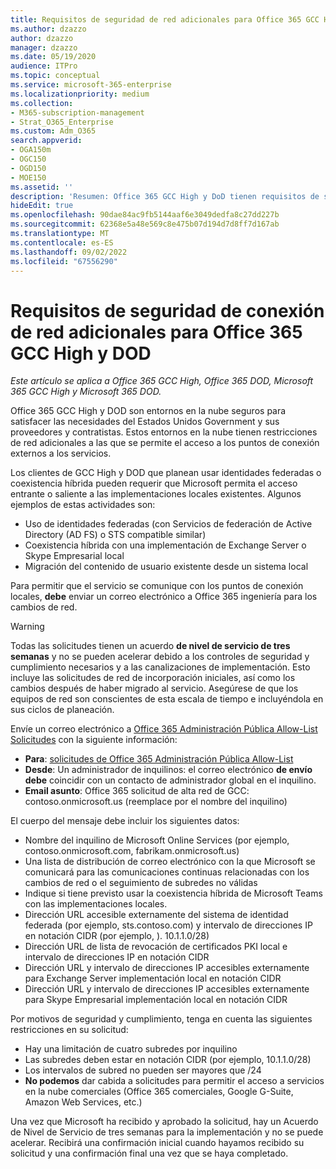 ```yaml
---
title: Requisitos de seguridad de red adicionales para Office 365 GCC High y DoD
ms.author: dzazzo
author: dzazzo
manager: dzazzo
ms.date: 05/19/2020
audience: ITPro
ms.topic: conceptual
ms.service: microsoft-365-enterprise
ms.localizationpriority: medium
ms.collection:
- M365-subscription-management
- Strat_O365_Enterprise
ms.custom: Adm_O365
search.appverid:
- OGA150m
- OGC150
- OGD150
- MOE150
ms.assetid: ''
description: 'Resumen: Office 365 GCC High y DoD tienen requisitos de seguridad de red adicionales'
hideEdit: true
ms.openlocfilehash: 90dae84ac9fb5144aaf6e3049dedfa8c27dd227b
ms.sourcegitcommit: 62368e5a48e569c8e475b07d194d7d8ff7d167ab
ms.translationtype: MT
ms.contentlocale: es-ES
ms.lasthandoff: 09/02/2022
ms.locfileid: "67556290"
---
```

# <a name="additional-network-security-requirements-for-office-365-gcc-high-and-dod"></a>Requisitos de seguridad de conexión de red adicionales para Office 365 GCC High y DOD

*Este artículo se aplica a Office 365 GCC High, Office 365 DOD, Microsoft 365 GCC High y Microsoft 365 DOD.*

Office 365 GCC High y DOD son entornos en la nube seguros para satisfacer las necesidades del Estados Unidos Government y sus proveedores y contratistas.  Estos entornos en la nube tienen restricciones de red adicionales a las que se permite el acceso a los puntos de conexión externos a los servicios.

Los clientes de GCC High y DOD que planean usar identidades federadas o coexistencia híbrida pueden requerir que Microsoft permita el acceso entrante o saliente a las implementaciones locales existentes.  Algunos ejemplos de estas actividades son:

* Uso de identidades federadas (con Servicios de federación de Active Directory (AD FS) o STS compatible similar)
* Coexistencia híbrida con una implementación de Exchange Server o Skype Empresarial local
* Migración del contenido de usuario existente desde un sistema local

Para permitir que el servicio se comunique con los puntos de conexión locales, **debe** enviar un correo electrónico a Office 365 ingeniería para los cambios de red.

> [!WARNING]
> Todas las solicitudes tienen un acuerdo **de nivel de servicio de tres semanas** y no se pueden acelerar debido a los controles de seguridad y cumplimiento necesarios y a las canalizaciones de implementación.  Esto incluye las solicitudes de red de incorporación iniciales, así como los cambios después de haber migrado al servicio.  Asegúrese de que los equipos de red son conscientes de esta escala de tiempo e incluyéndola en sus ciclos de planeación.

Envíe un correo electrónico a [Office 365 Administración Pública Allow-List Solicitudes](mailto:o365gwlt@microsoft.com) con la siguiente información:

* **Para**: [solicitudes de Office 365 Administración Pública Allow-List](mailto:o365gwlt@microsoft.com)
* **Desde**: Un administrador de inquilinos: el correo electrónico **de envío debe** coincidir con un contacto de administrador global en el inquilino.
* **Email asunto**: Office 365 solicitud de alta red de GCC: contoso.onmicrosoft.us (reemplace por el nombre del inquilino)

El cuerpo del mensaje debe incluir los siguientes datos:

* Nombre del inquilino de Microsoft Online Services (por ejemplo, contoso.onmicrosoft.com, fabrikam.onmicrosoft.us)
* Una lista de distribución de correo electrónico con la que Microsoft se comunicará para las comunicaciones continuas relacionadas con los cambios de red o el seguimiento de subredes no válidas
* Indique si tiene previsto usar la coexistencia híbrida de Microsoft Teams con las implementaciones locales.
* Dirección URL accesible externamente del sistema de identidad federada (por ejemplo, sts.contoso.com) y intervalo de direcciones IP en notación CIDR (por ejemplo, ). 10.1.1.0/28)
* Dirección URL de lista de revocación de certificados PKI local e intervalo de direcciones IP en notación CIDR
* Dirección URL y intervalo de direcciones IP accesibles externamente para Exchange Server implementación local en notación CIDR
* Dirección URL y intervalo de direcciones IP accesibles externamente para Skype Empresarial implementación local en notación CIDR

Por motivos de seguridad y cumplimiento, tenga en cuenta las siguientes restricciones en su solicitud:

* Hay una limitación de cuatro subredes por inquilino
* Las subredes deben estar en notación CIDR (por ejemplo, 10.1.1.0/28)
* Los intervalos de subred no pueden ser mayores que /24
* **No podemos** dar cabida a solicitudes para permitir el acceso a servicios en la nube comerciales (Office 365 comerciales, Google G-Suite, Amazon Web Services, etc.)

Una vez que Microsoft ha recibido y aprobado la solicitud, hay un Acuerdo de Nivel de Servicio de tres semanas para la implementación y no se puede acelerar.  Recibirá una confirmación inicial cuando hayamos recibido su solicitud y una confirmación final una vez que se haya completado.
